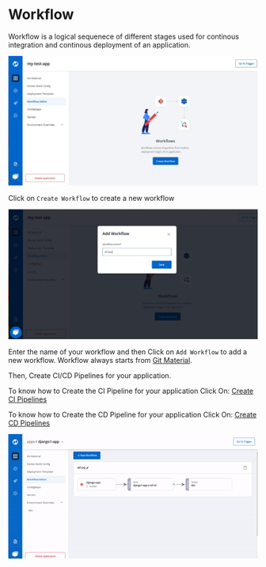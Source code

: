 # Workflow

Workflow is a logical sequenece of different stages used for continous integration and continous deployment of an application.

![](../../images/creating-application/workflow/create-workflow.jpg)

Click on `Create Workflow` to create a new workflow

![](../../images/creating-application/workflow/add-workflow.png)

Enter the name of your workflow and then Click on `Add Workflow` to add a new workflow. Workflow always starts from [Git Material](../git-material.md).

Then, Create CI/CD Pipelines for your application.

To know how to Create the CI Pipeline for your application Click On: [Create CI Pipelines](ci-pipeline.md)

To know how to Create the CD Pipeline for your application Click On: [Create CD Pipelines](cd-pipeline.md)

![](../../images/creating-application/workflow/workflow.gif)


